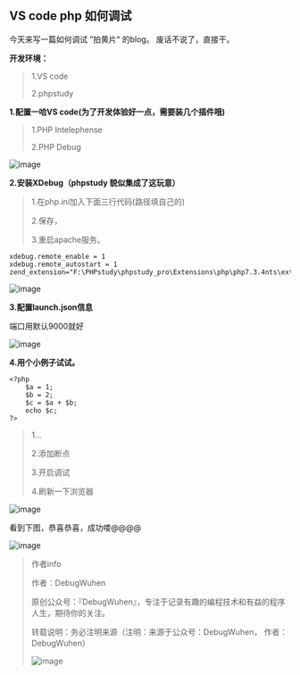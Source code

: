 ## VS code php 如何调试

今天来写一篇如何调试 ”拍黄片“ 的blog。
废话不说了，直接干。

**开发环境：**

>1.VS code
>
>2.phpstudy

**1.配置一哈VS code(为了开发体验好一点，需要装几个插件哦)**

>1.PHP Intelephense
>
>2.PHP Debug
>

![image](https://user-images.githubusercontent.com/48900845/112752092-ea970700-9003-11eb-9332-c0633ef9bd72.png)


**2.安装XDebug（phpstudy 貌似集成了这玩意）**

>1.在php.ini加入下面三行代码(路径填自己的)
>
>2.保存，
>
>3.重启apache服务。
```
xdebug.remote_enable = 1
xdebug.remote_autostart = 1
zend_extension="F:\PHPstudy\phpstudy_pro\Extensions\php\php7.3.4nts\ext\php_xdebug.dll"
```

![image](https://user-images.githubusercontent.com/48900845/112752117-0d292000-9004-11eb-9fa4-70f45f318932.png)


**3.配置launch.json信息**

端口用默认9000就好

![image](https://user-images.githubusercontent.com/48900845/112752127-174b1e80-9004-11eb-98cd-6ef621b3d033.png)

**4.用个小例子试试。**
```
<?php
    $a = 1;
    $b = 2;
    $c = $a + $b;
    echo $c;
?>
```
>1...
>
>2.添加断点
>
>3.开启调试
>
>4.刷新一下浏览器
>

![image](https://user-images.githubusercontent.com/48900845/112752142-2af68500-9004-11eb-9916-b6620ad72c7e.png)

看到下图，恭喜恭喜，成功喽@@@@

![image](https://user-images.githubusercontent.com/48900845/112752146-2fbb3900-9004-11eb-8996-ff4d034ea47b.png)


>作者info
>
>作者：DebugWuhen
>
>原创公众号：『DebugWuhen』，专注于记录有趣的编程技术和有益的程序人生，期待你的关注。
>
>转载说明：务必注明来源（注明：来源于公众号：DebugWuhen， 作者：DebugWuhen）
>
>![image](https://user-images.githubusercontent.com/48900845/112752163-3b0e6480-9004-11eb-899d-66ddef749c2b.png)
